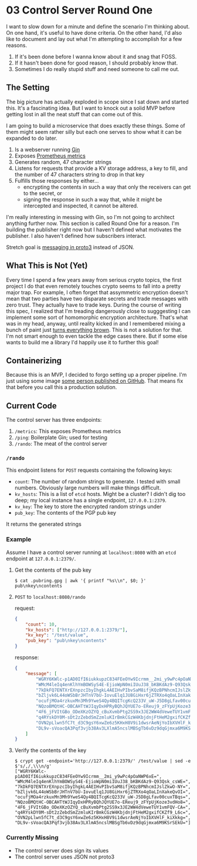 # 03 Control Server Round One

I want to slow down for a minute and define the scenario I'm thinking about. On one hand, it's useful to have done criteria. On the other hand, I'd also like to document and lay out what I'm attempting to accomplish for a few reasons.

1) If it's been done before I wanna know about it and snag that FOSS.
2) If it hasn't been done for good reason, I should probably know that.
3) Sometimes I do really stupid stuff and need someone to call me out.

## The Setting

The big picture has actually exploded in scope since I sat down and started this. It's a fascinating idea. But I want to knock out a solid MVP before getting lost in all the neat stuff that can come out of this.

I am going to build a microservice that does exactly these things. Some of them might seem rather silly but each one serves to show what it can be expanded to do later.

1) Is a webserver running [Gin](https://github.com/gin-gonic/gin)
2) Exposes [Prometheus metrics](https://github.com/zsais/go-gin-prometheus)
3) Generates random, 47 character strings
4) Listens for requests that provide a KV storage address, a key to fill, and the number of 47 characters string to drop in that key
5) Fulfills those responses by either...
    * encrypting the contents in such a way that only the receivers can get to the secret, or
    * signing the response in such a way that, while it might be intercepted and inspected, it cannot be altered.

I'm really interesting in messing with Gin, so I'm not going to architect anything further now. This section is called Round One for a reason. I'm building the publisher right now but I haven't defined what motivates the publisher. I also haven't defined how subscribers interact.

Stretch goal is [messaging in proto3](https://developers.google.com/protocol-buffers/docs/proto3) instead of JSON. 

## What This is Not (Yet)

Every time I spend a few years away from serious crypto topics, the first project I do that even remotely touches crypto seems to fall into a pretty major trap. For example, I often forget that assymmetric encryption doesn't mean that two parties have two disparate secrets and trade messages with zero trust. They actually have to trade keys. During the course of writing this spec, I realized that I'm treading dangerously close to sugggesting I can implement some sort of homomorphic encryption architecture. That's what was in my head, anyway, until reality kicked in and I remembered mixing a bunch of paint just [turns everything brown](https://security.stackexchange.com/a/60659). This is not a solution for that. I'm not smart enough to even tackle the edge cases there. But if some else wants to build me a library I'd happily use it to further this goal!

## Containerizing

Because this is an MVP, I decided to forgo setting up a proper pipeline. I'm just using some image [some person published on GitHub](https://github.com/chemidy/smallest-secured-golang-docker-image). That means fix that before you call this a production solution.


## Current Code

The control server has three endpoints:

1. `/metrics`: This exposes Prometheus metrics
2. `/ping`: Boilerplate Gin; used for testing
3. `/rando`: The meat of the control server

### `/rando`

This endpoint listens for `POST` requests containing the following keys:

* `count`: The number of random strings to generate. I tested with small numbers. Obviously large numbers will make things difficult.
* `kv_hosts`: This is a list of `etcd` hosts. Might be a cluster? I didn't dig too deep; my local instance has a single endpoint, `127.0.0.1:2379`.
* `kv_key`: The key to store the encrypted random strings under
* `pub_key`: The contents of the PGP pub key

It returns the generated strings

### Example

Assume I have a control server running at `localhost:8080` with an `etcd` endpoint at `127.0.0.1:2379/`.

1. Get the contents of the pub key
    ```shell-session
    $ cat .pubring.gpg | awk '{ printf "%s\\n", $0; }'
    pub\nkey\ncontents
    ```
2. `POST` to `localhost:8080/rando`

    request:
    ```json
    {
        "count": 10,
        "kv_hosts": ["http://127.0.0.1:2379/"],
        "kv_key": "/test/value",
        "pub_key": "pub\nkey\ncontents"
    }
    ```
    
    response:
    ```json
    {
    	"message": [
    		"WGRY6KWlc-p1AD0IfI6iukkupzC834FEeOYw9Icrmm__2mi_y9wPc4pOaNWP6xE=",
    		"WMcM4leIq4enKlhYmBOWSyS4E-EjioWpN0miIUuJ38_bKBKdAz9-Q93Qsk_csWE=",
    		"7kDkFQ7ENTXrEXnpzcIbyIhgkL4AEIHvPIbvSaM8ifjKQzBPNhcmIJslZkwO-NY=",
    		"bZljvk6L44oWSbBrJHTnV7bU-IovuElq1JU8GiHxr6jZTRXo4qOaLInXakeQvOI=",
    		"ocufjMOa4rzkuxMn3Mh9YweS4Qy4BQITcgKcQ233V_uW-J5D8gLfav00cuxTBqs=",
    		"NQzoBMQtHC-OBCAHTtWJIqyDxHPRyBQhJQYUE7o-EReuj9_zFYpUjKoze3vdHo8=",
    		"4F6_jFVItGBo_ODeXKzOZYQ_cBuXvmbPtg2SS9x3JE2WW4dVeweTUY1vmFQV-CA=",
    		"q4RYskDY0M-sDt2zZebdSmZzmluKIrBmkCGzW4KbjdnjFtHeM2gxifCKZf9_L6c=",
    		"OVN2pLlwn5fC7t_d3C9gsY6xwZe6z5KHxH8V9i1dwsrAeNjYoIbXVHlF_kiXkkg=",
    		"DL9v-sVoacQA3Pqf3vjb38Av3LXlmA5ncslMBSgTb6vDz9dqGjmxa6M9KSrSEkU="
    	]
    }
    ```
3. Verify the contents of the key

    ```shell-session
    $ crypt get -endpoint='http://127.0.0.1:2379/' /test/value | sed -e $'s/,/,\\\n/g'
    ["WGRY6KWlc-p1AD0IfI6iukkupzC834FEeOYw9Icrmm__2mi_y9wPc4pOaNWP6xE=",
    "WMcM4leIq4enKlhYmBOWSyS4E-EjioWpN0miIUuJ38_bKBKdAz9-Q93Qsk_csWE=",
    "7kDkFQ7ENTXrEXnpzcIbyIhgkL4AEIHvPIbvSaM8ifjKQzBPNhcmIJslZkwO-NY=",
    "bZljvk6L44oWSbBrJHTnV7bU-IovuElq1JU8GiHxr6jZTRXo4qOaLInXakeQvOI=",
    "ocufjMOa4rzkuxMn3Mh9YweS4Qy4BQITcgKcQ233V_uW-J5D8gLfav00cuxTBqs=",
    "NQzoBMQtHC-OBCAHTtWJIqyDxHPRyBQhJQYUE7o-EReuj9_zFYpUjKoze3vdHo8=",
    "4F6_jFVItGBo_ODeXKzOZYQ_cBuXvmbPtg2SS9x3JE2WW4dVeweTUY1vmFQV-CA=",
    "q4RYskDY0M-sDt2zZebdSmZzmluKIrBmkCGzW4KbjdnjFtHeM2gxifCKZf9_L6c=",
    "OVN2pLlwn5fC7t_d3C9gsY6xwZe6z5KHxH8V9i1dwsrAeNjYoIbXVHlF_kiXkkg=",
    "DL9v-sVoacQA3Pqf3vjb38Av3LXlmA5ncslMBSgTb6vDz9dqGjmxa6M9KSrSEkU="]
    ```
### Currently Missing

* The control server does sign its values
* The control server uses JSON not proto3

